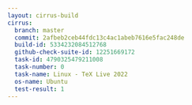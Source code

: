 ```yaml
---
layout: cirrus-build
cirrus:
  branch: master
  commit: 2afbeb2ceb44fdc13c4ac1abeb7616e5fac248de
  build-id: 5334232084512768
  github-check-suite-id: 12251669172
  task-id: 4790325479211008
  task-number: 0
  task-name: Linux - TeX Live 2022
  os-name: Ubuntu
  test-result: 1
---
```

